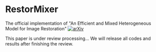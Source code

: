 # RestorMixer

The official implementation of "An Efficient and Mixed Heterogeneous Model for Image Restoration" [![arXiv](https://img.shields.io/badge/arXiv-2504.10967-<COLOR>.svg)](https://arxiv.org/abs/2504.10967)

This paper is under review processing... We will release all codes and results after finishing the review.

